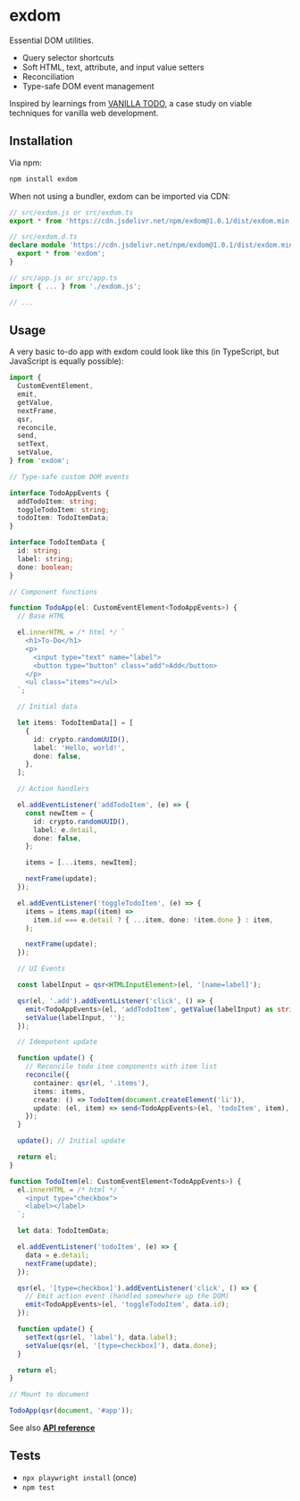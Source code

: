 # exdom

Essential DOM utilities.

- Query selector shortcuts
- Soft HTML, text, attribute, and input value setters
- Reconciliation
- Type-safe DOM event management

Inspired by learnings from [VANILLA TODO](https://github.com/morris/vanilla-todo),
a case study on viable techniques for vanilla web development.

## Installation

Via npm:

```sh
npm install exdom
```

When not using a bundler, exdom can be imported via CDN:

```ts
// src/exdom.js or src/exdom.ts
export * from 'https://cdn.jsdelivr.net/npm/exdom@1.0.1/dist/exdom.min.js';

// src/exdom.d.ts
declare module 'https://cdn.jsdelivr.net/npm/exdom@1.0.1/dist/exdom.min.js' {
  export * from 'exdom';
}

// src/app.js or src/app.ts
import { ... } from './exdom.js';

// ...
```

## Usage

A very basic to-do app with exdom could look like this
(in TypeScript, but JavaScript is equally possible):

```ts
import {
  CustomEventElement,
  emit,
  getValue,
  nextFrame,
  qsr,
  reconcile,
  send,
  setText,
  setValue,
} from 'exdom';

// Type-safe custom DOM events

interface TodoAppEvents {
  addTodoItem: string;
  toggleTodoItem: string;
  todoItem: TodoItemData;
}

interface TodoItemData {
  id: string;
  label: string;
  done: boolean;
}

// Component functions

function TodoApp(el: CustomEventElement<TodoAppEvents>) {
  // Base HTML

  el.innerHTML = /* html */ `
    <h1>To-Do</h1>
    <p>
      <input type="text" name="label">
      <button type="button" class="add">Add</button>
    </p>
    <ul class="items"></ul>
  `;

  // Initial data

  let items: TodoItemData[] = [
    {
      id: crypto.randomUUID(),
      label: 'Hello, world!',
      done: false,
    },
  ];

  // Action handlers

  el.addEventListener('addTodoItem', (e) => {
    const newItem = {
      id: crypto.randomUUID(),
      label: e.detail,
      done: false,
    };

    items = [...items, newItem];

    nextFrame(update);
  });

  el.addEventListener('toggleTodoItem', (e) => {
    items = items.map((item) =>
      item.id === e.detail ? { ...item, done: !item.done } : item,
    );

    nextFrame(update);
  });

  // UI Events

  const labelInput = qsr<HTMLInputElement>(el, '[name=label]');

  qsr(el, '.add').addEventListener('click', () => {
    emit<TodoAppEvents>(el, 'addTodoItem', getValue(labelInput) as string);
    setValue(labelInput, '');
  });

  // Idempotent update

  function update() {
    // Reconcile todo item components with item list
    reconcile({
      container: qsr(el, '.items'),
      items: items,
      create: () => TodoItem(document.createElement('li')),
      update: (el, item) => send<TodoAppEvents>(el, 'todoItem', item),
    });
  }

  update(); // Initial update

  return el;
}

function TodoItem(el: CustomEventElement<TodoAppEvents>) {
  el.innerHTML = /* html */ `
    <input type="checkbox">
    <label></label>
  `;

  let data: TodoItemData;

  el.addEventListener('todoItem', (e) => {
    data = e.detail;
    nextFrame(update);
  });

  qsr(el, '[type=checkbox]').addEventListener('click', () => {
    // Emit action event (handled somewhere up the DOM)
    emit<TodoAppEvents>(el, 'toggleTodoItem', data.id);
  });

  function update() {
    setText(qsr(el, 'label'), data.label);
    setValue(qsr(el, '[type=checkbox]'), data.done);
  }

  return el;
}

// Mount to document

TodoApp(qsr(document, '#app'));
```

See also **[API reference](https://morris.github.io/exdom)**

## Tests

- `npx playwright install` (once)
- `npm test`
